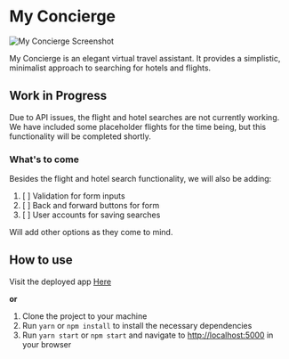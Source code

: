 # My Concierge
![My Concierge Screenshot](https://i.ibb.co/X4DcD1T/Screen-Shot-2019-11-19-at-9-10-10-PM.png)

My Concierge is an elegant virtual travel assistant. It provides a simplistic, minimalist approach to searching for hotels and flights.

## Work in Progress
Due to API issues, the flight and hotel searches are not currently working. We have included some placeholder flights for the time being, but this functionality will be completed shortly.

### What's to come
Besides the flight and hotel search functionality, we will also be adding:

 1. [ ] Validation for form inputs
 2. [ ] Back and forward buttons for form
 3. [ ] User accounts for saving searches
 
 Will add other options as they come to mind.
## How to use
Visit the deployed app [Here](https://rjshoemaker55.github.io/myconcierge/)

**or**
 1. Clone the project to your machine
 2. Run `yarn` or `npm install` to install the necessary dependencies
 3. Run `yarn start` or `npm start` and navigate to [http://localhost:5000](http://localhost:5000) in your browser
